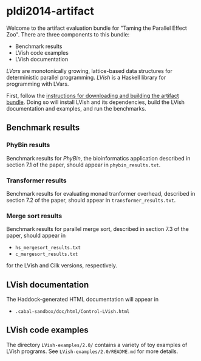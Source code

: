 pldi2014-artifact
=================

Welcome to the artifact evaluation bundle for "Taming the Parallel
Effect Zoo".  There are three components to this bundle:

  * Benchmark results
  * LVish code examples
  * LVish documentation
  
_LVars_ are monotonically growing, lattice-based data structures for
deterministic parallel programming. _LVish_ is a Haskell library for
programming with LVars.
  
First, follow the
[instructions for downloading and building the artifact bundle](http://www.cs.indiana.edu/~lkuper/effectzoo/).
Doing so will install LVish and its dependencies, build the LVish
documentation and examples, and run the benchmarks.

## Benchmark results 

### PhyBin results

Benchmark results for _PhyBin_, the bioinformatics application
described in section 7.1 of the paper, should appear in
`phybin_results.txt`.

### Transformer results

Benchmark results for evaluating monad tranformer overhead, described
in section 7.2 of the paper, should appear in
`transformer_results.txt`.

### Merge sort results

Benchmark results for parallel merge sort, described in section 7.3 of
the paper, should appear in

  * `hs_mergesort_results.txt`
  * `c_mergesort_results.txt`
  
for the LVish and Cilk versions, respectively.

## LVish documentation

The Haddock-generated HTML documentation will appear in

  * `.cabal-sandbox/doc/html/Control-LVish.html`
  
## LVish code examples

The directory `LVish-examples/2.0/` contains a variety of toy examples
of LVish programs.  See `LVish-examples/2.0/README.md` for more
details.
